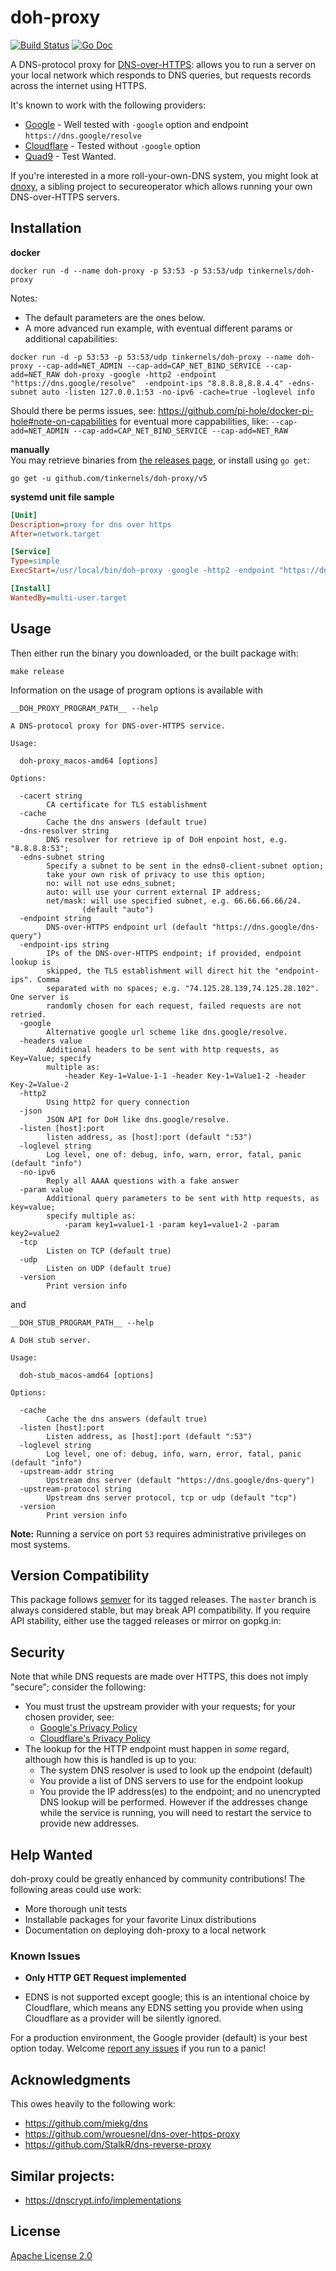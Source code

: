 # doh-proxy

[![Build Status](https://travis-ci.com/tinkernels/doh-proxy.svg?branch=master)](https://travis-ci.com/tinkernels/doh-proxy)
[![Go Doc](https://godoc.org/github.com/fardog/secureoperator?status.svg)](https://godoc.org/github.com/fardog/secureoperator)

A DNS-protocol proxy for [DNS-over-HTTPS][dnsoverhttps]: allows you to run a
server on your local network which responds to DNS queries, but requests records
across the internet using HTTPS.

It's known to work with the following providers:

* [Google][google doh] - Well tested with `-google` option and endpoint `https://dns.google/resolve`
* [Cloudflare][cloudflare doh]  - Tested without `-google` option
* [Quad9][quad9 doh]  - Test Wanted.

If you're interested in a more roll-your-own-DNS system, you might look at
[dnoxy][], a sibling project to secureoperator which allows running your own
DNS-over-HTTPS servers.

## Installation

**docker**
```shell
docker run -d --name doh-proxy -p 53:53 -p 53:53/udp tinkernels/doh-proxy
```
Notes:
- The default parameters are the ones below.
- A more advanced run example, with eventual different params or additional capabilities:      
```shell
docker run -d -p 53:53 -p 53:53/udp tinkernels/doh-proxy --name doh-proxy --cap-add=NET_ADMIN --cap-add=CAP_NET_BIND_SERVICE --cap-add=NET_RAW doh-proxy -google -http2 -endpoint "https://dns.google/resolve"  -endpoint-ips "8.8.8.8,8.8.4.4" -edns-subnet auto -listen 127.0.0.1:53 -no-ipv6 -cache=true -loglevel info
```      
Should there be perms issues, see: https://github.com/pi-hole/docker-pi-hole#note-on-capabilities for eventual more cappabilities, like:
`--cap-add=NET_ADMIN --cap-add=CAP_NET_BIND_SERVICE --cap-add=NET_RAW`
    
**manually**     
You may retrieve binaries from [the releases page][releases], or install using
`go get`:

```
go get -u github.com/tinkernels/doh-proxy/v5
```

**systemd unit file sample**

```ini
[Unit]
Description=proxy for dns over https
After=network.target

[Service]
Type=simple
ExecStart=/usr/local/bin/doh-proxy -google -http2 -endpoint "https://dns.google/resolve"  -endpoint-ips "8.8.8.8,8.8.4.4" -edns-subnet auto -listen 127.0.0.1:53 -no-ipv6 -cache=true -loglevel info

[Install]
WantedBy=multi-user.target
```

## Usage

Then either run the binary you downloaded, or the built package with:
```
make release
```
Information on the usage of program options is available with
```shell
__DOH_PROXY_PROGRAM_PATH__ --help

A DNS-protocol proxy for DNS-over-HTTPS service.

Usage:

  doh-proxy_macos-amd64 [options]

Options:

  -cacert string
        CA certificate for TLS establishment
  -cache
        Cache the dns answers (default true)
  -dns-resolver string
        DNS resolver for retrieve ip of DoH enpoint host, e.g. "8.8.8.8:53";
  -edns-subnet string
        Specify a subnet to be sent in the edns0-client-subnet option;
        take your own risk of privacy to use this option;
        no: will not use edns_subnet;
        auto: will use your current external IP address;
        net/mask: will use specified subnet, e.g. 66.66.66.66/24.
                (default "auto")
  -endpoint string
        DNS-over-HTTPS endpoint url (default "https://dns.google/dns-query")
  -endpoint-ips string
        IPs of the DNS-over-HTTPS endpoint; if provided, endpoint lookup is
        skipped, the TLS establishment will direct hit the "endpoint-ips". Comma
        separated with no spaces; e.g. "74.125.28.139,74.125.28.102". One server is
        randomly chosen for each request, failed requests are not retried.
  -google
        Alternative google url scheme like dns.google/resolve.
  -headers value
        Additional headers to be sent with http requests, as Key=Value; specify
        multiple as:
            -header Key-1=Value-1-1 -header Key-1=Value1-2 -header Key-2=Value-2
  -http2
        Using http2 for query connection
  -json
        JSON API for DoH like dns.google/resolve.
  -listen [host]:port
        listen address, as [host]:port (default ":53")
  -loglevel string
        Log level, one of: debug, info, warn, error, fatal, panic (default "info")
  -no-ipv6
        Reply all AAAA questions with a fake answer
  -param value
        Additional query parameters to be sent with http requests, as key=value;
        specify multiple as:
            -param key1=value1-1 -param key1=value1-2 -param key2=value2
  -tcp
        Listen on TCP (default true)
  -udp
        Listen on UDP (default true)
  -version
        Print version info
```
and
```shell
__DOH_STUB_PROGRAM_PATH__ --help

A DoH stub server.

Usage:

  doh-stub_macos-amd64 [options]

Options:

  -cache
        Cache the dns answers (default true)
  -listen [host]:port
        Listen address, as [host]:port (default ":53")
  -loglevel string
        Log level, one of: debug, info, warn, error, fatal, panic (default "info")
  -upstream-addr string
        Upstream dns server (default "https://dns.google/dns-query")
  -upstream-protocol string
        Upstream dns server protocol, tcp or udp (default "tcp")
  -version
        Print version info
```

**Note:** Running a service on port `53` requires administrative privileges on
most systems.

## Version Compatibility

This package follows [semver][] for its tagged releases. The `master` branch is
always considered stable, but may break API compatibility. If you require API
stability, either use the tagged releases or mirror on gopkg.in:

## Security

Note that while DNS requests are made over HTTPS, this does not imply "secure";
consider the following:

* You must trust the upstream provider with your requests; for your chosen
  provider, see:
  * [Google's Privacy Policy][googlednspriv]
  * [Cloudflare's Privacy Policy][cloudflarednspriv]
* The lookup for the HTTP endpoint must happen in _some_ regard, although how
  this is handled is up to you:
    * The system DNS resolver is used to look up the endpoint (default)
    * You provide a list of DNS servers to use for the endpoint lookup
    * You provide the IP address(es) to the endpoint; and no unencrypted DNS
      lookup will be performed. However if the addresses change while the
      service is running, you will need to restart the service to provide new
      addresses.

## Help Wanted

doh-proxy could be greatly enhanced by community contributions! The
following areas could use work:

* More thorough unit tests
* Installable packages for your favorite Linux distributions
* Documentation on deploying doh-proxy to a local network

### Known Issues

* **Only HTTP GET Request implemented**

* EDNS is not supported except google; this is an intentional choice by Cloudflare, which
  means any EDNS setting you provide when using Cloudflare as a provider will
  be silently ignored.

For a production environment, the Google provider (default) is your best option
today. Welcome [report any issues][issues] if you run to a panic!

## Acknowledgments

This owes heavily to the following work:

* https://github.com/miekg/dns
* https://github.com/wrouesnel/dns-over-https-proxy
* https://github.com/StalkR/dns-reverse-proxy

## Similar projects:
* https://dnscrypt.info/implementations

## License

[Apache License 2.0][license]


[googlednspriv]: https://developers.google.com/speed/public-dns/privacy
[cloudflarednspriv]: https://developers.cloudflare.com/1.1.1.1/privacy/
[releases]: https://github.com/tinkernels/doh-proxy/releases
[docker]: https://www.docker.com/
[issues]: https://github.com/tinkernels/doh-proxy/issues
[semver]: http://semver.org/
[google doh]: https://developers.google.com/speed/public-dns/docs/dns-over-https
[cloudflare doh]: https://developers.cloudflare.com/1.1.1.1/dns-over-https/
[quad9 doh]: https://www.quad9.net/
[dnoxy]: https://github.com/fardog/dnoxy
[license]: https://github.com/fardog/secureoperator/blob/master/LICENSE
[dnsoverhttps]: https://tools.ietf.org/html/rfc8484
